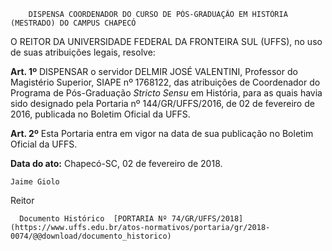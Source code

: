         DISPENSA COORDENADOR DO CURSO DE PÓS-GRADUAÇÃO EM HISTÓRIA (MESTRADO) DO CAMPUS CHAPECÓ  

O REITOR DA UNIVERSIDADE FEDERAL DA FRONTEIRA SUL (UFFS), no uso de suas atribuições legais, resolve:

  

 **Art. 1º** DISPENSAR o servidor DELMIR JOSÉ VALENTINI, Professor do Magistério Superior, SIAPE nº 1768122, das atribuições de Coordenador do Programa de Pós-Graduação *Stricto Sensu* em História, para as quais havia sido designado pela Portaria nº 144/GR/UFFS/2016, de 02 de fevereiro de 2016, publicada no Boletim Oficial da UFFS.

  

 **Art. 2º** Esta Portaria entra em vigor na data de sua publicação no Boletim Oficial da UFFS.

   **Data do ato:** Chapecó-SC, 02 de fevereiro de 2018.   
 

    Jaime Giolo   
 Reitor 

      Documento Histórico  [PORTARIA Nº 74/GR/UFFS/2018](https://www.uffs.edu.br/atos-normativos/portaria/gr/2018-0074/@@download/documento_historico)     
      